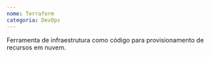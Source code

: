 ```yaml
---
nome: Terraform
categoria: DevOps
---
```


Ferramenta de infraestrutura como código para provisionamento de recursos em nuvem.
